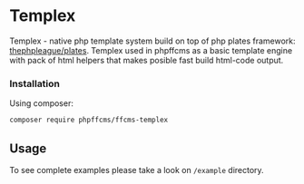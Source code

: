 # Templex
Templex - native php template system build on top of php plates framework: [thephpleague/plates](https://github.com/thephpleague/plates). Templex used in phpffcms as a basic template engine with pack of html helpers that makes posible fast build html-code output.

### Installation
Using composer: 
```bash
composer require phpffcms/ffcms-templex
```
## Usage
To see complete examples please take a look on ```/example``` directory. 
